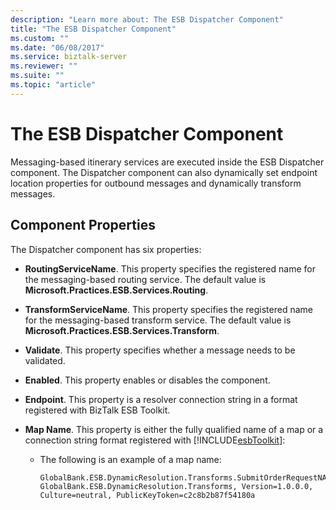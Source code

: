 ```yaml
---
description: "Learn more about: The ESB Dispatcher Component"
title: "The ESB Dispatcher Component"
ms.custom: ""
ms.date: "06/08/2017"
ms.service: biztalk-server
ms.reviewer: ""
ms.suite: ""
ms.topic: "article"
---
```

# The ESB Dispatcher Component
Messaging-based itinerary services are executed inside the ESB Dispatcher component. The Dispatcher component can also dynamically set endpoint location properties for outbound messages and dynamically transform messages.  
  
## Component Properties  
 The Dispatcher component has six properties:  
  
- **RoutingServiceName**. This property specifies the registered name for the messaging-based routing service. The default value is **Microsoft.Practices.ESB.Services.Routing**.  
  
- **TransformServiceName**. This property specifies the registered name for the messaging-based transform service. The default value is **Microsoft.Practices.ESB.Services.Transform**.  
  
- **Validate**. This property specifies whether a message needs to be validated.  
  
- **Enabled**. This property enables or disables the component.  
  
- **Endpoint**. This property is a resolver connection string in a format registered with BizTalk ESB Toolkit.  
  
- **Map Name**. This property is either the fully qualified name of a map or a connection string format registered with [!INCLUDE[esbToolkit](../includes/esbtoolkit-md.md)]:  
  
  -   The following is an example of a map name:  
  
      ```  
      GlobalBank.ESB.DynamicResolution.Transforms.SubmitOrderRequestNA_To_SubmitOrderRequestCN, GlobalBank.ESB.DynamicResolution.Transforms, Version=1.0.0.0, Culture=neutral, PublicKeyToken=c2c8b2b87f54180a  
      ```
